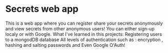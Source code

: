 # Secrets web app
This is a web app where you can register share your secrets anonymously and view secrets from other anonymous users!
You can either sign-up localy or with Google.
What I've learned in this projects:
Registering users to a mongodDB database
All levels of authentication such as : encryption , hashing and salting passwords and Even Google O'Auth!

